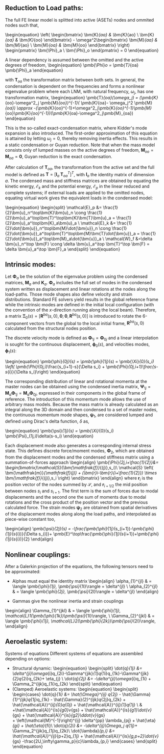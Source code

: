 
## Reduction to Load paths:

The full FE linear model is splitted into active (ASETs) nodes and ommited nodes such that,

\begin{equation}
\left( \begin{bmatrix}
\bm{K}_{aa} & \bm{K}_{ao} \\ \bm{K}_{oa} & \bm{K}_{oo}
\end{bmatrix} - \omega^2\begin{bmatrix}
\bm{M}_{aa} & \bm{M}_{ao} \\ \bm{M}_{oa} & \bm{M}_{oo}
\end{bmatrix}
\right)
\begin{pmatrix}
\bm{\Phi}_a \\ \bm{\Phi}_o
\end{pmatrix} = 0
\end{equation}
	
A linear dependency is assumed between the omitted and the active degrees of freedom,
\begin{equation}
\pmb{\Phi}_o =  \pmb{T}_{oa} \pmb{\Phi}_a
\end{equation}

with $\pmb{T}_{oa}$ the transformation matrix between both sets. In general, the condensation is dependent on the frequencies and forms a nonlinear eigenvalue problem where each LNM,  with natural frequency, $\omega_j$, has one transformation matrix,
\begin{equation}
\pmb{T}_{oa}(\omega_j) = (\pmb{K}_{oo}-\omega^2_j \pmb{M}_{oo})^{-1}( \pmb{K}_{oa}- \omega_j^2 \pmb{M}_{oa}) \approx -(\pmb{K}_{oo}^{-1}+\omega^2_j\pmb{K}_{oo}^{-1}\pmb{M}_{oo}\pmb{K}_{oo}^{-1})(\pmb{K}_{oa}-\omega^2_j\pmb{M}_{oa})
\end{equation}

This is the so-called exact-condensation matrix, where Kidder's mode expansion is also introduced. The first-order approximation of this equation is attained by letting $\omega_j =0$, thereby removing inertia effects. This results in a static condensation or Guyan reduction. Note that when the mass model consists only of lumped masses on the active degrees of freedom, $\pmb{M}_{oo} = \pmb{M}_{oa} = \pmb{0}$, Guyan reduction is the exact condensation.

After calculation of $\pmb{T}_{oa}$, the transformation from the active set and the full model is defined as $\pmb{T} =[\pmb{I}_a \; \pmb{T}_{oa}^T]^T$, with $\pmb{I}_a$ the identity matrix of dimension $a$. The condensed mass and stiffness matrices are obtained by equating the kinetic energy, $\mathcal{E}_k$ and the potential energy, $\mathcal{E}_p$ in the linear reduced and complete systems; if external loads are applied to the omitted nodes, equating virtual work gives the equivalent loads in the condensed model:

\begin{equation}
\begin{split}
\mathcal{E}_p &= \frac{1}{2}\bm{u}_n^\top\bm{K}\bm{u}_n \cong \frac{1}{2}\bm{u}_a^\top\bm{T}^\top\bm{K}\bm{T}\bm{u}_a = \frac{1}{2}\bm{u}_a^\top\bm{K}_a\bm{u}_a \\
\mathcal{E}_k &= \frac{1}{2}\dot{\bm{u}}_n^\top\bm{M}\dot{\bm{u}}_n \cong \frac{1}{2}\dot{\bm{u}}_a^\top\bm{T}^\top\bm{M}\bm{T}\dot{\bm{u}}_a = \frac{1}{2}\dot{\bm{u}}_a^\top\bm{M}_a\dot{\bm{u}}_a \\
\mathcal{W}_f &=\delta \bm{u}_n^\top \bm{F} \cong \delta \bm{u}_a^\top \bm{T}^\top \bm{F} = \delta \bm{u}_a^\top  \bm{F}_a 
\end{split}
\end{equation}

## Intrinsic modes:
Let $\pmb{\Phi}_{a}$ be the solution of the eigenvalue problem using the condensed matrices, $\pmb{M}_a$ and $\pmb{K}_a$. $\pmb{\Phi}_{a}$ includes the full set of modes in the condensed system written as displacement and linear rotations at the nodes along the load-paths. Those mode shapes also define velocity and strain distributions. Standard FE solvers yield results in the global reference frame while the intrinsic modes are defined in the initial local configuration (with the convention of the $x$-direction running along the local beam). Therefore, a matrix $\pmb{\Xi}_{0}(s) = [\pmb{R}^{ba}(s,0), \pmb{0} ; \pmb{0} , \pmb{R}^{ba}(s,0)]$ is introduced to rotate the 6-component vectors from the global to the local initial frame, $\pmb{R}^{ba}(s,0)$ calculated from the structural nodes position.

The discrete velocity mode is defined as $\pmb{\Phi}_{1j} = \pmb{\Phi}_{0j}$ and a linear interpolation is sought for the continuous displacement, $\pmb{\phi}_0(s)$, and velocities modes, $\pmb{\phi}_1(s)$:

\begin{equation}
\pmb{\phi}_{0j}(s) = \pmb{\phi}_{1j}(s) =  \pmb{\Xi}_{0}(s_i) \left( \pmb{\Phi}_{0j,i}\frac{s_{i+1}-s}{\Delta s_i} + \pmb{\Phi}_{0j,i+1}\frac{s-s_{i}}{\Delta s_i}\right)
\end{equation}

The corresponding distribution of linear and rotational momenta at the master nodes can be  obtained using the condensed inertia matrix, $\pmb{\Psi}_{1j}  = \pmb{M}_a \pmb{\Phi}_{1j} = \pmb{M}_a \pmb{\Phi}_{0j}$, expressed in their components in the global frame of reference. The introduction of this momentum mode allows the use of arbitrary mass models. Because the mass matrix is already calculated as an integral along the 3D domain and then condensed to a set of master nodes, the continuous momentum mode shapes, $\pmb{\psi}_1$, are considered lumped and defined using Dirac's delta function, $\delta$ as,

\begin{equation}
\pmb{\psi}_{1j}(s) =  \pmb{\Xi}_{0}(s_i) \pmb{\Psi}_{1j,i}\delta(s-s_i)
\end{equation}

Each displacement mode also generates a corresponding internal stress state. This defines discrete force/moment modes, $\pmb{\Phi}_{2}$, which are obtained from the displacement modes and the condensed stiffness matrix using a summation-of-forces approach
\begin{align}
\pmb{\Phi}_{2j,i+\frac{1}{2}}&= \begin{bmatrix}\mathcal{S}(\bm{\mathfrak{f}}_{(j)},s_i)\\  \mathcal{S} \left( \bm{\mathfrak{m}}_{\mathfrak{f}(j)} + (\bm{r}_i-\bm{r}_{i+\frac{1}{2}}) \times \bm{\mathfrak{f}}_{(j)},s_i \right)
\end{bmatrix} 
\end{align}
where $\pmb{r}_i$ is the position vector of the nodes summed by $\mathcal{S}$, and $\pmb{r}_{i+1/2}$ the mid position between nodes $s_i$ and $s_{i+1}$. The first term is the sum of forces due to modal displacements and the second one the sum of moments due to modal rotations and the cross product of the  position vector and the previous calculated force.
The strain modes $\pmb{\psi}_{2}$ are obtained from spatial derivatives of the displacement modes along along the load paths, and interpolated as piece-wise constant too,

\begin{align}
\pmb{\psi}_{2j}(s) = -\frac{\pmb{\phi}_{1j}(s_{i+1})-\pmb{\phi}_{1j}(s_{i})}{\Delta s_{i}}+ \pmb{E}^\top\frac{\pmb{\phi}_{1j}(s_{i+1})+\pmb{\phi}_{1j}(s_{i})}{2} 
\end{align}

## Nonlinear couplings:
After a Galerkin projection of the equations, the following tensors need to be approximated:
- Alphas must equal the identity matrix
\begin{align}
\alpha_{1}^{jl} & = \langle \pmb{\phi}_{1j}, \pmb{\psi}_{1l}\rangle = \delta^{jl} \\
\alpha_{2}^{jl} & = \langle \pmb{\phi}_{2j}, \pmb{\psi}_{2l}\rangle = \delta^{jl}
\end{align}

- Gammas give the nonlinear inertia and strain couplings

\begin{align}
\Gamma_{1}^{jkl} & = \langle \pmb{\phi}_{1j}, \mathcal{L}_1(\pmb{\phi}_{1k})\pmb{\psi}_{1l}\rangle,  \\
\Gamma_{2}^{jkl} & = \langle \pmb{\phi}_{1j}, \mathcal{L}_2(\pmb{\phi}_{2k})\pmb{\psi}_{2l}\rangle,
\end{align}

## Aeroelastic system:

Systems of equations
Different systems of equations are assembled depending on options: 

- Structural dynamic:
  \begin{equation}
		\begin{split}
		\dot{q}_{1j} &= \delta^{ji}\omega_{i}q_{2i}-\Gamma^{jik}_{1}q_{1i}q_{1k}-\Gamma^{jik}_{2}q_{2i}q_{2k}+ \eta_{j}  \\
		\dot{q}_{2j} &= -\delta^{ji}\omega_{i}q_{1i} + \Gamma_2^{ijk}q_{1i}q_{2k}
		\end{split}
  \end{equation}
- (Clamped) Aeroelastic systems:
  \begin{equation}
    \begin{split}
    \begin{cases}
     \dot{q}_{1i} &= \hat{\Omega}^{ij} q_{2j}
                  - \hat{\Gamma}_{1}^{ijk}q_{1j}q_{1k}
                  - \hat{\Gamma}_{2}^{ijk}q_{2j}q_{2k} 
                  + \hat{\mathcal{A}}^{ij}_{0}q_{0j}
                  + \hat{\mathcal{A}}^{ij}_{1}q_{1j}  \\
                & +\hat{\mathcal{A}}^{is}_{g0}v_{gs}
                  + \hat{\mathcal{A}}^{is}_{g1}\dot{v}_{gs}
                  + \hat{\mathcal{A}}^{is}_{g2}\ddot{v}_{gs}        
                  + \left(\mathcal{M}^{-1}\right)^{ij} \delta^{pp} \lambda_{pj}
                  + \hat{\eta}_{gi} + \hat{\eta}_{fi}\\
    \dot{q}_{2i} &= -\delta^{ij}\Omega_j q_{1j}+ \Gamma_2^{jik}q_{1j}q_{2k}\\
     \dot{\lambda}_{p,i} &= \hat{\mathcal{A}}^{ij}_{p+2}q_{1j}
                           + \hat{\mathcal{A}}^{is}_{g,p+2}\dot{v}_{gs}
                          -\frac{2U_\infty\gamma_p}{c}\lambda_{p,i} 
    \end{cases}
\end{split}
\end{equation}
